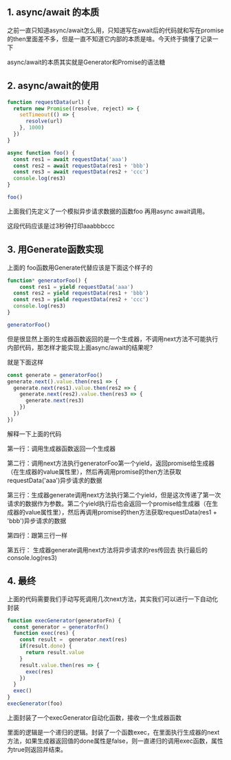 ## 1. async/await 的本质

之前一直只知道async/await怎么用，只知道写在await后的代码就和写在promise的then里面差不多，但是一直不知道它内部的本质是啥。今天终于搞懂了记录一下

async/await的本质其实就是Generator和Promise的语法糖



## 2.  async/await的使用

```javascript
function requestData(url) {
  return new Promise((resolve, reject) => {
    setTimeout(() => {
      resolve(url)
    }, 1000)
  })
}

async function foo() {
  const res1 = await requestData('aaa')
  const res2 = await requestData(res1 + 'bbb')
  const res3 = await requestData(res2 + 'ccc')
  console.log(res3)
}

foo()
```

上面我们先定义了一个模拟异步请求数据的函数foo 再用async await调用。

这段代码应该是过3秒钟打印aaabbbccc

## 3. 用Generate函数实现

上面的 foo函数用Generate代替应该是下面这个样子的

```javascript
function* generatorFoo() {
	const res1 = yield requestData('aaa')
  const res2 = yield requestData(res1 + 'bbb')
  const res3 = yield requestData(res2 + 'ccc')
  console.log(res3)
}

generatorFoo()
```

但是很显然上面的生成器函数返回的是一个生成器，不调用next方法不可能执行内部代码，那怎样才能实现上面async/await的结果呢?

就是下面这样

```javascript
const generate = generatorFoo()
generate.next().value.then(res1 => {
  generate.next(res1).value.then(res2 => {
    generate.next(res2).value.then(res3 => {
      generate.next(res3)
    })
  })
})
```

解释一下上面的代码

第一行：调用生成器函数返回一个生成器

第二行：调用next方法执行generatorFoo第一个yield，返回promise给生成器（在生成器的value属性里），然后再调用promise的then方法获取requestData('aaa')异步请求的数据

第三行：生成器generate调用next方法执行第二个yield，但是这次传递了第一次请求的数据作为参数。第二个yield执行后也会返回一个promise给生成器（在生成器的value属性里），然后再调用promise的then方法获取requestData(res1 + 'bbb')异步请求的数据

第四行：跟第三行一样

第五行： 生成器generate调用next方法将异步请求的res传回去 执行最后的console.log(res3)



## 4. 最终

上面的代码需要我们手动写死调用几次next方法，其实我们可以进行一下自动化封装

```javascript
function execGenerator(generatorFn) {
  const generator = generatorFn()
  function exec(res) {
    const result =  generator.next(res)
    if(result.done) {
      return result.value
    }
    result.value.then(res => {
      exec(res)
    })
  }
  exec()
}
execGenerator(foo)
```

上面封装了一个execGenerator自动化函数，接收一个生成器函数

里面的逻辑是一个递归的逻辑。封装了一个函数exec，在里面执行生成器的next方法，如果生成器返回值的done属性是false，则一直递归的调用exec函数，属性为true则返回并结束。

